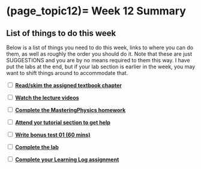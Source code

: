 (page_topic12)=
Week 12 Summary
=======================

## List of things to do this week

Below is a list of things you need to do this week, links to where you can do them, as well as roughly the order you should do it.
Note that these are just SUGGESTIONS and you are by no means required to them this way. 
I have put the labs at the end, but if your lab section is earlier in the week, you may want to shift things around to accommodate that.

<label><input type="checkbox" id="week12_task1" class="box"> [**Read/skim the assigned textbook chapter**](./readings.md)</input></label>

<label><input type="checkbox" id="week12_task2" class="box"> [**Watch the lecture videos**](./videos.md) </input></label>

<label><input type="checkbox" id="week12_task3" class="box"> [**Complete the MasteringPhysics homework**](./homework.md) </input></label>

<label><input type="checkbox" id="week12_task4" class="box"> [**Attend yor tutorial section to get help**](https://canvas.ubc.ca/courses/63995/external_tools/5284) </input></label>

<label><input type="checkbox" id="week12_task5" class="box"> [**Write bonus test 01 (60 mins)**](./test.md) </input></label>

<label><input type="checkbox" id="week12_task6" class="box"> [**Complete the lab**](./lab.md) </input></label>

<label><input type="checkbox" id="week12_task7" class="box"> [**Complete your Learning Log assignment**](./learninglogs.md) </input></label>